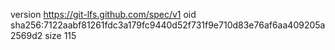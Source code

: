 version https://git-lfs.github.com/spec/v1
oid sha256:7122aabf81261fdc3a179fc9440d52f731f9e710d83e76af6aa409205a2569d2
size 115

